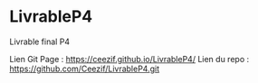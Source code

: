 # LivrableP4
Livrable final P4

Lien Git Page : https://ceezif.github.io/LivrableP4/
Lien du repo : https://github.com/Ceezif/LivrableP4.git
